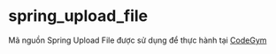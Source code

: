 # spring_upload_file
Mã nguồn Spring Upload File được sử dụng để thực hành tại [CodeGym](https://codegym.vn)